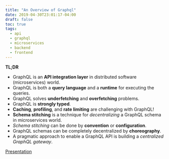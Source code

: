 ```yaml
---
title: "An Overview of Graphql"
date: 2019-04-30T23:01:17-04:00
draft: false
toc: true
tags: 
  - api
  - graphql
  - microservices
  - backend
  - frontend
---
```


**TL;DR**

  * GraphQL is an **API integration layer** in distributed software (microservices) world.
  * GraphQL is both a **query language** and a **runtime** for executing the queries.
  * GraphQL solves **underfetching** and **overfetching** problems.
  * GraphQL is **strongly typed**.
  * **Caching**, **profiling**, and **rate limiting** are challenging with GraphQL!
  * **Schema stitching** is a technique for _decentralizing_ a GraphQL schema in microservices world.
  * _Schema stitching_ can be done by **convention** or **configuration**.
  * GraphQL schemas can be completely decentralized by **choreography**.
  * A pragmatic approach to enable a GraphQL API is building a _centralized GraphQL gateway_.

[Presentation](/files/graphql-20190430.pdf)
